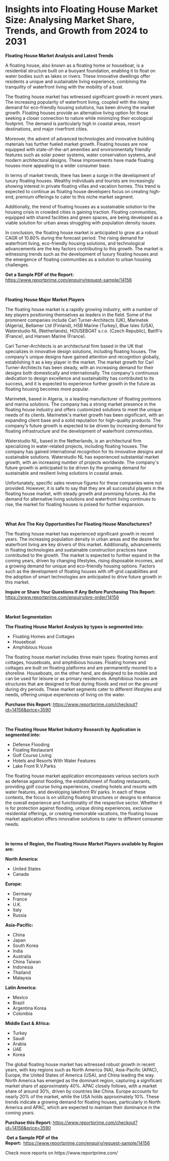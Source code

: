 <p><h1>Insights into Floating House Market Size: Analysing Market Share, Trends, and Growth from 2024 to 2031</h1></p><p><strong>Floating House Market Analysis and Latest Trends</strong></p>
<p><p>A floating house, also known as a floating home or houseboat, is a residential structure built on a buoyant foundation, enabling it to float on water bodies such as lakes or rivers. These innovative dwellings offer residents a unique and sustainable living experience, combining the tranquility of waterfront living with the mobility of a boat.</p><p>The floating house market has witnessed significant growth in recent years. The increasing popularity of waterfront living, coupled with the rising demand for eco-friendly housing solutions, has been driving the market growth. Floating houses provide an alternative living option for those seeking a closer connection to nature while minimizing their ecological footprint. The demand is particularly high in coastal areas, resort destinations, and major riverfront cities.</p><p>Moreover, the advent of advanced technologies and innovative building materials has further fueled market growth. Floating houses are now equipped with state-of-the-art amenities and environmentally friendly features such as solar power systems, water conservation systems, and modern architectural designs. These improvements have made floating houses more appealing to a wider consumer base.</p><p>In terms of market trends, there has been a surge in the development of luxury floating houses. Wealthy individuals and tourists are increasingly showing interest in private floating villas and vacation homes. This trend is expected to continue as floating house developers focus on creating high-end, premium offerings to cater to this niche market segment.</p><p>Additionally, the trend of floating houses as a sustainable solution to the housing crisis in crowded cities is gaining traction. Floating communities, equipped with shared facilities and green spaces, are being developed as a viable solution for urban areas struggling with population density issues.</p><p>In conclusion, the floating house market is anticipated to grow at a robust CAGR of 10.80% during the forecast period. The rising demand for waterfront living, eco-friendly housing solutions, and technological advancements are the key factors contributing to this growth. The market is witnessing trends such as the development of luxury floating houses and the emergence of floating communities as a solution to urban housing challenges.</p></p>
<p><strong>Get a Sample PDF of the Report:&nbsp;</strong> <a href="https://www.reportprime.com/enquiry/request-sample/14156">https://www.reportprime.com/enquiry/request-sample/14156</a></p>
<p>&nbsp;</p>
<p><strong>Floating House Major Market Players</strong></p>
<p><p>The floating house market is a rapidly growing industry, with a number of key players positioning themselves as leaders in the field. Some of the prominent companies include Carl Turner-Architects (UK), Marinetek (Algeria), Bellamer Ltd (Finland), HSB Marine (Turkey), Blue Isles (USA), Waterstudio NL (Netherlands), HOUSEBOAT s.r.o. (Czech Republic), Batifl'o (France), and Hansen Marine (France).</p><p>Carl Turner-Architects is an architectural firm based in the UK that specializes in innovative design solutions, including floating houses. The company's unique designs have gained attention and recognition globally, establishing it as a key player in the market. The market growth for Carl Turner-Architects has been steady, with an increasing demand for their designs both domestically and internationally. The company's continuous dedication to design excellence and sustainability has contributed to its success, and it is expected to experience further growth in the future as floating housing becomes more popular.</p><p>Marinetek, based in Algeria, is a leading manufacturer of floating pontoons and marina solutions. The company has a strong market presence in the floating house industry and offers customized solutions to meet the unique needs of its clients. Marinetek's market growth has been significant, with an expanding client base and a solid reputation for high-quality products. The company's future growth is expected to be driven by increasing demand for floating infrastructure and the development of waterfront communities.</p><p>Waterstudio NL, based in the Netherlands, is an architectural firm specializing in water-related projects, including floating houses. The company has gained international recognition for its innovative designs and sustainable solutions. Waterstudio NL has experienced substantial market growth, with an increasing number of projects worldwide. The company's future growth is anticipated to be driven by the growing demand for sustainable and resilient living solutions in coastal areas.</p><p>Unfortunately, specific sales revenue figures for these companies were not provided. However, it is safe to say that they are all successful players in the floating house market, with steady growth and promising futures. As the demand for alternative living solutions and waterfront living continues to rise, the market for floating houses is poised for further expansion.</p></p>
<p>&nbsp;</p>
<p><strong>What Are The Key Opportunities For Floating House Manufacturers?</strong></p>
<p><p>The floating house market has experienced significant growth in recent years. The increasing population density in urban areas and the desire for waterfront living are key drivers of this market. Additionally, advancements in floating technologies and sustainable construction practices have contributed to the growth. The market is expected to further expand in the coming years, driven by changing lifestyles, rising disposable incomes, and a growing demand for unique and eco-friendly housing options. Factors such as the development of floating houses with off-grid capabilities and the adoption of smart technologies are anticipated to drive future growth in this market.</p></p>
<p><strong>Inquire or Share Your Questions If Any Before Purchasing This Report:</strong> <a href="https://www.reportprime.com/enquiry/pre-order/14156">https://www.reportprime.com/enquiry/pre-order/14156</a></p>
<p>&nbsp;</p>
<p><strong>Market Segmentation</strong></p>
<p><strong>The Floating House Market Analysis by types is segmented into:</strong></p>
<p><ul><li>Floating Homes and Cottages</li><li>Houseboat</li><li>Amphibious House</li></ul></p>
<p><p>The floating house market includes three main types: floating homes and cottages, houseboats, and amphibious houses. Floating homes and cottages are built on floating platforms and are permanently moored to a shoreline. Houseboats, on the other hand, are designed to be mobile and can be used for leisure or as primary residences. Amphibious houses are structures that are designed to float during floods and rest on the ground during dry periods. These market segments cater to different lifestyles and needs, offering unique experiences of living on the water.</p></p>
<p><strong>Purchase this Report:&nbsp;</strong><a href="https://www.reportprime.com/checkout?id=14156&price=3590">https://www.reportprime.com/checkout?id=14156&price=3590</a></p>
<p>&nbsp;</p>
<p><strong>The Floating House Market Industry Research by Application is segmented into:</strong></p>
<p><ul><li>Defense Flooding</li><li>Floating Restaurant</li><li>Golf Course Living</li><li>Hotels and Resorts With Water Features</li><li>Lake Front R.V.Parks</li></ul></p>
<p><p>The floating house market application encompasses various sectors such as defense against flooding, the establishment of floating restaurants, providing golf course living experiences, creating hotels and resorts with water features, and developing lakefront RV parks. In each of these contexts, the focus is on utilizing floating structures or designs to enhance the overall experience and functionality of the respective sector. Whether it is for protection against flooding, unique dining experiences, exclusive residential offerings, or creating memorable vacations, the floating house market application offers innovative solutions to cater to different consumer needs.</p></p>
<p>&nbsp;</p>
<p><strong>In terms of Region, the Floating House Market Players available by Region are:</strong></p>
<p>
    <p> <strong> North America: </strong>
        <ul>
            <li>United States</li>
            <li>Canada</li>
        </ul>
        </p> 
    <p> <strong> Europe: </strong>
        <ul>
            <li>Germany</li>
            <li>France</li>
            <li>U.K.</li>
            <li>Italy</li>
            <li>Russia</li>
        </ul>
        </p> 
    <p> <strong> Asia-Pacific: </strong>
        <ul>
            <li>China</li>
            <li>Japan</li>
            <li>South Korea</li>
            <li>India</li>
            <li>Australia</li>
            <li>China Taiwan</li>
            <li>Indonesia</li>
            <li>Thailand</li>
            <li>Malaysia</li>
        </ul>
        </p> 
    <p> <strong> Latin America: </strong>
        <ul>
            <li>Mexico</li>
            <li>Brazil</li>
            <li>Argentina Korea</li>
            <li>Colombia</li>
        </ul>
        </p> 
    <p> <strong> Middle East & Africa: </strong>
        <ul>
            <li>Turkey</li>
            <li>Saudi</li>
            <li>Arabia</li>
            <li>UAE</li>
            <li>Korea</li>
        </ul>
    </p>
    </p>
<p><p>The global floating house market has witnessed robust growth in recent years, with key regions such as North America (NA), Asia-Pacific (APAC), Europe, the United States of America (USA), and China leading the way. North America has emerged as the dominant region, capturing a significant market share of approximately 40%. APAC closely follows, with a market share of around 30%, driven by countries like China. Europe accounts for nearly 20% of the market, while the USA holds approximately 10%. These trends indicate a growing demand for floating houses, particularly in North America and APAC, which are expected to maintain their dominance in the coming years.</p></p>
<p><strong>Purchase this Report: </strong><a href="https://www.reportprime.com/checkout?id=14156&price=3590">https://www.reportprime.com/checkout?id=14156&price=3590</a></p>
<p>&nbsp;<strong>Get a Sample PDF of the Report:&nbsp;&nbsp;</strong><a href="https://www.reportprime.com/enquiry/request-sample/14156">https://www.reportprime.com/enquiry/request-sample/14156</a></p>
<p><strong></strong></p>
<p>Check more reports on https://www.reportprime.com/</p>
